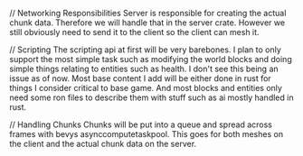 // Networking Responsibilities
Server is responsible for creating the actual chunk data. Therefore we will handle that in the server crate.
However we still obviously need to send it to the client so the client can mesh it.

// Scripting
The scripting api at first will be very barebones. I plan to only support the most simple task such as modifying
the world blocks and doing simple things relating to entities such as health. I don't see this being an issue
as of now. Most base content I add will be either done in rust for things I consider critical to base game.
And most blocks and entities only need some ron files to describe them with stuff such as ai mostly handled in
rust.

// Handling Chunks
Chunks will be put into a queue and spread across frames with bevys asynccomputetaskpool. This goes for both
meshes on the client and the actual chunk data on the server.